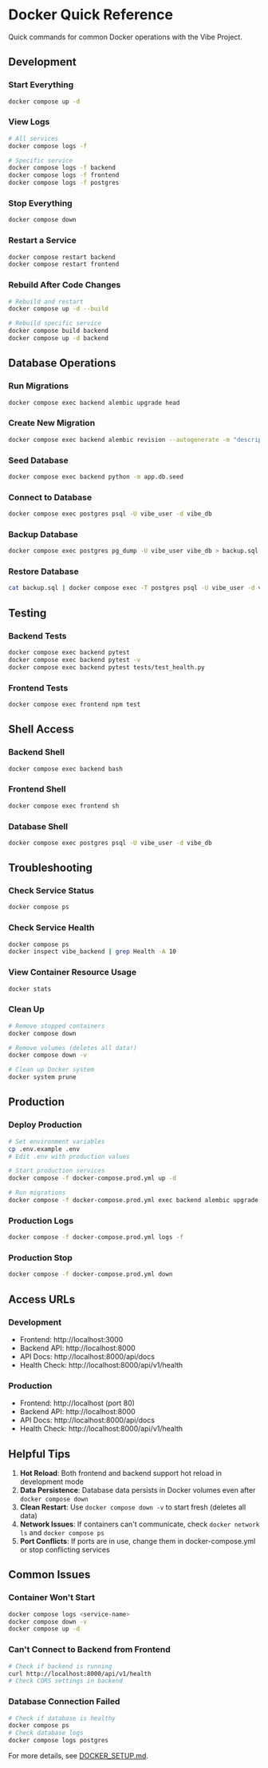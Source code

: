 # Docker Quick Reference

Quick commands for common Docker operations with the Vibe Project.

## Development

### Start Everything
```bash
docker compose up -d
```

### View Logs
```bash
# All services
docker compose logs -f

# Specific service
docker compose logs -f backend
docker compose logs -f frontend
docker compose logs -f postgres
```

### Stop Everything
```bash
docker compose down
```

### Restart a Service
```bash
docker compose restart backend
docker compose restart frontend
```

### Rebuild After Code Changes
```bash
# Rebuild and restart
docker compose up -d --build

# Rebuild specific service
docker compose build backend
docker compose up -d backend
```

## Database Operations

### Run Migrations
```bash
docker compose exec backend alembic upgrade head
```

### Create New Migration
```bash
docker compose exec backend alembic revision --autogenerate -m "description"
```

### Seed Database
```bash
docker compose exec backend python -m app.db.seed
```

### Connect to Database
```bash
docker compose exec postgres psql -U vibe_user -d vibe_db
```

### Backup Database
```bash
docker compose exec postgres pg_dump -U vibe_user vibe_db > backup.sql
```

### Restore Database
```bash
cat backup.sql | docker compose exec -T postgres psql -U vibe_user -d vibe_db
```

## Testing

### Backend Tests
```bash
docker compose exec backend pytest
docker compose exec backend pytest -v
docker compose exec backend pytest tests/test_health.py
```

### Frontend Tests
```bash
docker compose exec frontend npm test
```

## Shell Access

### Backend Shell
```bash
docker compose exec backend bash
```

### Frontend Shell
```bash
docker compose exec frontend sh
```

### Database Shell
```bash
docker compose exec postgres psql -U vibe_user -d vibe_db
```

## Troubleshooting

### Check Service Status
```bash
docker compose ps
```

### Check Service Health
```bash
docker compose ps
docker inspect vibe_backend | grep Health -A 10
```

### View Container Resource Usage
```bash
docker stats
```

### Clean Up
```bash
# Remove stopped containers
docker compose down

# Remove volumes (deletes all data!)
docker compose down -v

# Clean up Docker system
docker system prune
```

## Production

### Deploy Production
```bash
# Set environment variables
cp .env.example .env
# Edit .env with production values

# Start production services
docker compose -f docker-compose.prod.yml up -d

# Run migrations
docker compose -f docker-compose.prod.yml exec backend alembic upgrade head
```

### Production Logs
```bash
docker compose -f docker-compose.prod.yml logs -f
```

### Production Stop
```bash
docker compose -f docker-compose.prod.yml down
```

## Access URLs

### Development
- Frontend: http://localhost:3000
- Backend API: http://localhost:8000
- API Docs: http://localhost:8000/api/docs
- Health Check: http://localhost:8000/api/v1/health

### Production
- Frontend: http://localhost (port 80)
- Backend API: http://localhost:8000
- API Docs: http://localhost:8000/api/docs
- Health Check: http://localhost:8000/api/v1/health

## Helpful Tips

1. **Hot Reload**: Both frontend and backend support hot reload in development mode
2. **Data Persistence**: Database data persists in Docker volumes even after `docker compose down`
3. **Clean Restart**: Use `docker compose down -v` to start fresh (deletes all data)
4. **Network Issues**: If containers can't communicate, check `docker network ls` and `docker compose ps`
5. **Port Conflicts**: If ports are in use, change them in docker-compose.yml or stop conflicting services

## Common Issues

### Container Won't Start
```bash
docker compose logs <service-name>
docker compose down -v
docker compose up -d
```

### Can't Connect to Backend from Frontend
```bash
# Check if backend is running
curl http://localhost:8000/api/v1/health
# Check CORS settings in backend
```

### Database Connection Failed
```bash
# Check if database is healthy
docker compose ps
# Check database logs
docker compose logs postgres
```

For more details, see [DOCKER_SETUP.md](DOCKER_SETUP.md).
